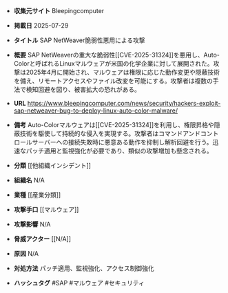 - **収集元サイト**
Bleepingcomputer

- **掲載日**
2025-07-29

- **タイトル**
SAP NetWeaver脆弱性悪用による攻撃

- **概要**
SAP NetWeaverの重大な脆弱性[[CVE-2025-31324]]を悪用し、Auto-Colorと呼ばれるLinuxマルウェアが米国の化学企業に対して展開された。攻撃は2025年4月に開始され、マルウェアは権限に応じた動作変更や隠蔽技術を備え、リモートアクセスやファイル改変を可能にする。攻撃者は複数の手法で検知回避を図り、被害拡大の恐れがある。

- **URL**
https://www.bleepingcomputer.com/news/security/hackers-exploit-sap-netweaver-bug-to-deploy-linux-auto-color-malware/

- **備考**
Auto-Colorマルウェアは[[CVE-2025-31324]]を利用し、権限昇格や隠蔽技術を駆使して持続的な侵入を実現する。攻撃者はコマンドアンドコントロールサーバーへの接続失敗時に悪意ある動作を抑制し解析回避を行う。迅速なパッチ適用と監視強化が必要であり、類似の攻撃増加も懸念される。

- **分類**
[[他組織インシデント]]

- **組織名**
N/A

- **業種**
[[産業分類]]

- **攻撃手口**
[[マルウェア]]

- **攻撃影響**
N/A

- **脅威アクター**
[[N/A]]

- **原因**
N/A

- **対処方法**
パッチ適用、監視強化、アクセス制御強化

- **ハッシュタグ**
#SAP #マルウェア #セキュリティ
